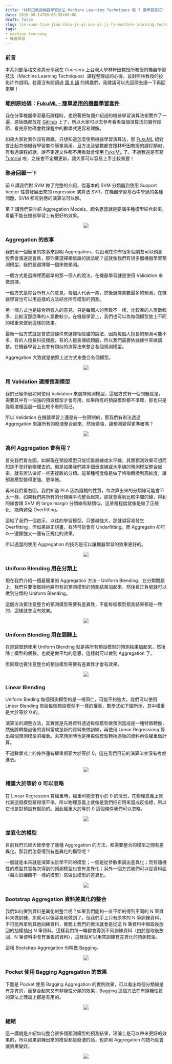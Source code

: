 ```yaml
---
title: "林軒田教授機器學習技法 Machine Learning Techniques 第 7 講學習筆記"
date: 2016-09-14T09:05:58+08:00
draft: false
slug: lin-xuan-tian-jiao-shou-ji-qi-xue-xi-ji-fa-machine-learning-techniques-di-7-jiang-xue-xi-bi-ji
tags:
- machine learning
- 機器學習
---
```


### 前言

本系列部落格文章將分享我在 Coursera 上台灣大學林軒田教授所教授的機器學習技法（Machine Learning Techniques）課程整理成的心得，並對照林教授的投影片作說明。若還沒有閱讀過 [第 6 講](http://blog.fukuball.com/lin-xuan-tian-jiao-shou-ji-qi-xue-xi-ji-fa-machine-learning-techniques-di-6-jiang-xue-xi-bi-ji/) 的碼農們，我建議可以先回頭去讀一下再回來喔！

### 範例原始碼：[FukuML - 簡單易用的機器學習套件](https://github.com/fukuball/fuku-ml)

我在分享機器學習基石課程時，也跟著把每個介紹過的機器學習演算法都實作了一遍，原始碼都放在 [GitHub](https://github.com/fukuball/fuku-ml) 上了，所以大家可以去參考看看每個演算法的實作細節，看完原始碼會對課程中的數學式更容易理解。

如果大家對實作沒有興趣，只想知道怎麼使用機器學習演算法，那 [FukuML](https://github.com/fukuball/fuku-ml) 絕對會比起其他機器學習套件簡單易用，且方法及變數都會跟林軒田教授的課程類似，有看過課程的話，說不定連文件都不用看就會使用 [FukuML](https://github.com/fukuball/fuku-ml) 了。不過我還是有寫 [Tutorial](https://github.com/fukuball/FukuML-Tutorial) 啦，之後會不定期更新，讓大家可以容易上手比較重要！

### 熱身回顧一下

前 6 講我們對 SVM 做了完整的介紹，從基本的 SVM 分類器到使用 Support Vector 性質發展出來的 regression 演算法 SVR，在機器學習基石中學過的各種問題，SVM 都有對應的演算法可以解。

第 7 講我們要介紹 Aggregation Models，顧名思義就是要講多種模型結合起來，看能不能在機器學習上有更好的效果。

<p style="text-align:center">
    <img src="http://static.obeobe.com/image/blog-image/Machine-Learning-Techniques-7-1.png">
</p>

### Aggregation 的故事

我們用一個簡單的故事來說明 Aggregation，假設現在你有很多個朋友可以預測股票會漲還是會跌，那你要選擇相信誰的說法呢？這就像我們有很多個機器學習預測模型，我們要選擇哪一個來做預測。

一個方式是選擇裡面最準的那一個人的說法，在機器學習就是使用 Validation 來做選擇。

一個方式是綜合所有人的意見，每個人代表一票，然後選擇票數最多的預測。在機器學習也可以用這樣的方法綜合所有模型的預測。

另一個方式也是綜合所有人的意見，只是每個人的票數不一樣，比較準的人票數較多，比較沒那麼準的人票數較少。在機器學習上，我們也可以為每個模型放上不同的權重來做到這樣的效果。

最後一個方式就是會依據條件來選擇相信誰的說法，因為每個人擅長的預測可能不多，有的人擅長科技類股，有的人擅長傳統類股，所以我們需要依據條件來做調整。在機器學習上也會有類似的演算法來整合各個預測模型。

Aggregation 大致就是依照上述方式來整合各個模型。

<p style="text-align:center">
    <img src="http://static.obeobe.com/image/blog-image/Machine-Learning-Techniques-7-2.png">
</p>

### 用 Validation 選擇預測模型

我們已經學過如何使用 Validation 來選擇預測模型，這個方式有一個問題就是，需要其中有一個強的預設模型才會有用，如果所有的預設模型都不準確，那也只是從廢渣裡面選一個比較不廢的而已。

所以 Validation 在機器學習上還是有一些限制的，那我們有辦法透過 Aggregation 來讓所有的廢渣整合起來，然後變強，讓預測變得更準確嗎？

<p style="text-align:center">
    <img src="http://static.obeobe.com/image/blog-image/Machine-Learning-Techniques-7-3.png">
</p>

### 為何 Aggregation 會有用？

首先我們看左圖，如果現在預設模型只能切垂直線或水平線，其實預測效果可想而知是不會好到哪裡去的。但是如果我們將多個垂直線或水平線的預測模型整合起來，就有辦法做好一些更複雜的分類。這某種程度像是做了特徵轉換到高維度，讓預測模型變得更強、更準確。

再來我們看右圖，我們知道 PLA 因為隨機的性質，每次算出來的分類線可能會不太一樣，如果我們將所有的分類線平均整合起來，那就會得到比較中間的線，得到的線會跟 SVM 的 large margin 分類線有點類似。這某種程度就像是做了正規化，能夠避免 Overfitting。

這給了我們一個啟示，以往的學習模型，只要越強大，那就越容易發生 Overfitting，但如果越正規畫，有時可能會有 Underfitting。而 Aggregatin 卻可以一邊變強又一邊有正規化的效果。

所以適當的使用 Aggregation 的技巧是可以讓機器學習的效果更好的。

<p style="text-align:center">
    <img src="http://static.obeobe.com/image/blog-image/Machine-Learning-Techniques-7-4.png">
</p>

### Uniform Blending 用在分類上

現在我們介紹一個最簡單的 Aggregation 方法 - Uniform Blending，在分類問題上，我們只要很單純地將所有的預測模型的預測結果加起來，然後看正負號就可以做到分類的 Uniform Blending。

這個方法要注意整合的預測模型需要有差異性，不能每個模型預測結果都是一致的，這樣就會沒有效果。

<p style="text-align:center">
    <img src="http://static.obeobe.com/image/blog-image/Machine-Learning-Techniques-7-5.png">
</p>

### Uniform Blending 用在迴歸上

在迴歸問題使用 Uniform Blending 就是將所有預設模型的預測結果加起來，然後除上模型的個數，也就是做平均的意思，這樣就可以做到 Aggregation 了。

但同樣也要注意整合的預設模型需要有差異性才會有效果。

<p style="text-align:center">
    <img src="http://static.obeobe.com/image/blog-image/Machine-Learning-Techniques-7-6.png">
</p>

### Linear Blending

Uniform Bleding 每個預測模型的是一視同仁，可能不夠強大，我們可以使用 Linear Blending 來給每個預設模型不一樣的權重，數學式如下圖所示，其中權重是大於等於 0 的。

演算法的調整方法，其實就是先將資料透過每個模型做預測當成是一種特徵轉換，然後將轉換過後的資料當成是新的資料來做訓練，再使用 Linear Regressiong 算出每個預測模型的權重。未來預測時也是用每個模型轉換過後的資料再依權重做計算。

不過數學式上的條件還有權重都要大於等於 0，這在我們目前的演算法並沒有考慮進去。

<p style="text-align:center">
    <img src="http://static.obeobe.com/image/blog-image/Machine-Learning-Techniques-7-7.png">
</p>

### 權重大於等於 0 可以忽略

在 Linear Regression 算權重時，權重可能會有小於 0 的情況，在物理意義上就代表這個模型猜得很不準，所以物理意義上就像是我們把它用來當成反指標，所以它也是對預設有幫助的。因此權重大於等於 0 這個條件我們可以忽略，

<p style="text-align:center">
    <img src="http://static.obeobe.com/image/blog-image/Machine-Learning-Techniques-7-8.png">
</p>

### 差異化的模型

目前我們已經大致學會了幾種 Aggregation 的方法，都需要整合的模型之間有差異化。那我們怎麼得到有差異化的模型呢？

一個就是本來就是演算法哲學不同的模型；一個是從參數來調出差異化；而有隨機性的模型其實每次得到的預測模型也會有差異化；另外一個方式我們可以從資料面（每次訓練餵不一樣的模型）來做出模型的差異化。

<p style="text-align:center">
    <img src="http://static.obeobe.com/image/blog-image/Machine-Learning-Techniques-7-9.png">
</p>

### Bootstrap Aggregation 資料差異化的整合

我們如何做到資料差異化的整合呢？如果我們能夠一直不斷的得到不同的 N 筆資料來做訓練，那就可以很容易地做到了。但我們手上只有原本的 N 筆訓練資料，不可能再拿到其他訓練資料，實務上我們的做法就會是從這 N 筆資料中做取後放回的抽樣抽出 N 筆資料，這樣我們每一輪都會得到不同訓練資料（由於是取後放回，N 筆資料中會有重複的資料），這樣就可以用來訓練有差異化的預測模型。

這種 Bootstrap Aggregation 也叫做 Bagging。

<p style="text-align:center">
    <img src="http://static.obeobe.com/image/blog-image/Machine-Learning-Techniques-7-10.png">
</p>

### Pocket 使用 Bagging Aggregation 的效果

下圖是 Pocket 使用 Bagging Aggregation 的實例效果，可以看出每個分類線是有差異的，而整合起來又有非線性分類的效果，Bagging 這個方法在有隨機性質的算法上理論上都是有用的。

<p style="text-align:center">
    <img src="http://static.obeobe.com/image/blog-image/Machine-Learning-Techniques-7-11.png">
</p>

### 總結

這一講就是介紹如何整合很多個預測模型的預測結果，理論上是可以帶來更好的效果的，所以如果訓練出來的模型都是廢渣的話，也許用 Aggregation 的技巧就會讓效果變好。

<p style="text-align:center">
    <img src="http://static.obeobe.com/image/blog-image/Machine-Learning-Techniques-7-12.png">
</p>
